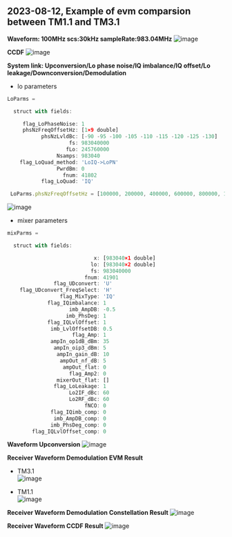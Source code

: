 ## 2023-08-12, Example of evm comparsion between TM1.1 and TM3.1 
**Waveform: 100MHz scs:30kHz sampleRate:983.04MHz**
![image](https://github.com/kaycelin/ica_RF_Lo_Mixer_QEC/assets/87049112/e2fa3b33-c53a-464b-af4c-7a358811c378)

**CCDF**
![image](https://github.com/kaycelin/ica_RF_Lo_Mixer_QEC/assets/87049112/da837570-4305-4c38-bb79-64794d82d689)

**System link: Upconversion/Lo phase noise/IQ imbalance/IQ offset/Lo leakage/Downconversion/Demodulation**
- lo parameters
```js
LoParms = 

  struct with fields:

     flag_LoPhaseNoise: 1
     phsNzFreqOffsetHz: [1×9 double]
           phsNzLvldBc: [-90 -95 -100 -105 -110 -115 -120 -125 -130]
                    fs: 983040000
                   fLo: 245760000
                Nsamps: 983040
    flag_LoQuad_method: 'LoIQ->LoPN'
                PwrdBm: 0
                  fnum: 41802
           flag_LoQuad: 'IQ'

 LoParms.phsNzFreqOffsetHz = [100000, 200000, 400000, 600000, 800000, 1200000, 1800000, 6000000, 10000000]
```
![image](https://github.com/kaycelin/ica_RF_Lo_Mixer_QEC/assets/87049112/c98989e3-5443-4850-af51-3b22b79ccb52)
         
- mixer parameters
```js
mixParms = 

  struct with fields:

                            x: [983040×1 double]
                           lo: [983040×2 double]
                           fs: 983040000
                         fnum: 41901
               flag_UDconvert: 'U'
    flag_UDconvert_FreqSelect: 'H'
                 flag_MixType: 'IQ'
             flag_IQimbalance: 1
                    imb_AmpDB: -0.5
                   imb_PhsDeg: 1
             flag_IQLvlOffset: 1
              imb_LvlOffsetDB: 0.5
                     flag_Amp: 1
              ampIn_op1dB_dBm: 35
               ampIn_oip3_dBm: 5
                ampIn_gain_dB: 10
                 ampOut_nf_dB: 5
                  ampOut_flat: 0
                    flag_Amp2: 0
                mixerOut_flat: []
               flag_LoLeakage: 1
                    Lo2IF_dBc: 60
                    Lo2RF_dBc: 60
                         fNCO: 0
              flag_IQimb_comp: 0
               imb_AmpDB_comp: 0
              imb_PhsDeg_comp: 0
        flag_IQLvlOffset_comp: 0
```

**Waveform Upconversion**
![image](https://github.com/kaycelin/ica_RF_Lo_Mixer_QEC/assets/87049112/6b86ca9e-d931-4960-a48e-cf5dcc1266bd)


**Receiver Waveform Demodulation EVM Result**
- TM3.1      
![image](https://github.com/kaycelin/ica_RF_Lo_Mixer_QEC/assets/87049112/ca44ed66-f1e0-4932-9552-78059dd6f2a3)

- TM1.1        
![image](https://github.com/kaycelin/ica_RF_Lo_Mixer_QEC/assets/87049112/755be181-d4ee-406b-a273-12c9eebabd57)


**Receiver Waveform Demodulation Constellation Result**
![image](https://github.com/kaycelin/ica_RF_Lo_Mixer_QEC/assets/87049112/fbe77a5f-0488-44ac-8d99-780ee4ae33ab)

**Receiver Waveform CCDF Result**
![image](https://github.com/kaycelin/ica_RF_Lo_Mixer_QEC/assets/87049112/9d22b66e-1867-4768-a089-61806bfb20e9)













